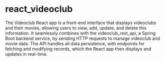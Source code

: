 # react_videoclub
The Videoclub React app is a front-end interface that displays videoclubs and their movies, allowing users to view, add, update, and delete this information. It seamlessly combines with the videoclub_rest_api, a Spring Boot backend service, by sending HTTP requests to manage videoclub and movie data. The API handles all data persistence, with endpoints for fetching and modifying records, which the React app then displays and updates in real-time.
